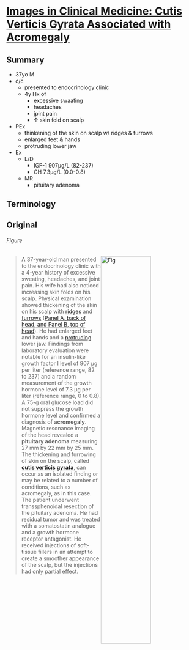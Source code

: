 <!--
Filename: 	2019-05-02_37M.md
Project: 	/Users/shume/Developer/physician/NEJM/IiCM
Author: 	shumez <https://github.com/shumez>
Created: 	2019-05-03 11:25:8
Modified: 	2019-05-31 16:39:30
-----
Copyright (c) 2019 shumez
-->

# [Images in Clinical Medicine: Cutis Verticis Gyrata Associated with Acromegaly][2019_DassieFrancesca_ParolinMatteo]

## Summary

* 37yo M
* c/c
	* presented to endocrinology clinic
	* 4y Hx of 
		* excessive swaating
		* headaches
		* jpint pain
		* &uarr; skin fold on scalp
* PEx
	* thinkening of the skin on scalp w/ ridges & furrows
	* enlarged feet & hands 
	* protruding lower jaw
* Ex
	* L/D
		* IGF-1 907&mu;g/L (82-237)
		* GH 7.3&mu;g/L (0.0-0.8)
	* MR
		* pituitary adenoma

## Terminology

## Original

###### Figure

[![Fig][fig]][fig]

> A 37-year-old man presented to the endocrinology clinic with a 4-year history of excessive sweating, headaches, and joint pain. His wife had also noticed increasing skin folds on his scalp. Physical examination showed thickening of the skin on his scalp with [ridges] and [furrows] ([Panel A, back of head, and Panel B, top of head](#figure)). He had enlarged feet and hands and a [protruding] lower jaw. Findings from laboratory evaluation were notable for an insulin-like growth factor I level of 907 μg per liter (reference range, 82 to 237) and a random measurement of the growth hormone level of 7.3 μg per liter (reference range, 0 to 0.8). A 75-g oral glucose load did not suppress the growth hormone level and confirmed a diagnosis of **acromegaly**. Magnetic resonance imaging of the head revealed a **pituitary adenoma** measuring 27 mm by 22 mm by 25 mm. The thickening and furrowing of skin on the scalp, called **[cutis verticis gyrata]**, can occur as an isolated finding or may be related to a number of conditions, such as acromegaly, as in this case. The patient underwent transsphenoidal resection of the pituitary adenoma. He had residual tumor and was treated with a somatostatin analogue and a growth hormone receptor antagonist. He received injections of soft-tissue fillers in an attempt to create a smoother appearance of the scalp, but the injections had only partial effect.

##
<!-- ref -->
[2019_DassieFrancesca_ParolinMatteo]: https://www.nejm.org/doi/full/10.1056/NEJMicm1811350

<!-- fig -->
[fig]: https://www.nejm.org/na101/home/literatum/publisher/mms/journals/content/nejm/2019/nejm_2019.380.issue-18/nejmicm1811350/20190426/images/img_medium/nejmicm1811350_f1.jpeg

<!-- term -->
[ridges]: #terminology "尾根"
[furrows]: #terminology "溝, 皺"
[protruding]: #terminology "突き出る"
[cutis verticis gyrata]: #terminology ""

<style type="text/css">
	img{width: 51%; float: right;}
</style>